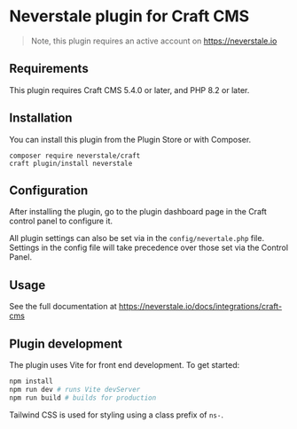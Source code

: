 # Neverstale plugin for Craft CMS

> Note, this plugin requires an active account on https://neverstale.io 

## Requirements

This plugin requires Craft CMS 5.4.0 or later, and PHP 8.2 or later.

## Installation

You can install this plugin from the Plugin Store or with Composer.

```shell
composer require neverstale/craft
craft plugin/install neverstale
```

## Configuration

After installing the plugin, go to the plugin dashboard page in the Craft control panel to configure it.

All plugin settings can also be set via in the `config/nevertale.php` file. Settings in the config file will take precedence over those set via the Control Panel.

## Usage

See the full documentation at https://neverstale.io/docs/integrations/craft-cms

## Plugin development

The plugin uses Vite for front end development. To get started:

```bash
npm install
npm run dev # runs Vite devServer
npm run build # builds for production
```

Tailwind CSS is used for styling using a class prefix of `ns-`.
